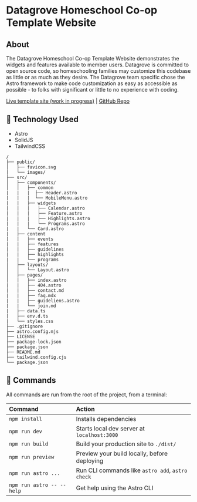 # Datagrove Homeschool Co-op Template Website

## About

The Datagrove Homeschool Co-op Template Website demonstrates the widgets and features available to member users. Datagrove is committed to open source code, so homeschooling families may customize this codebase as little or as much as they desire. The Datagrove team specific chose the Astro framework to make code customization as easy as accessible as possible - to folks with significant or little to no experience with coding.

[Live template site (work in progress)](dg.homeschool-template.surge.sh) | [GitHub Repo](https://github.com/datagrove/astro-homeschool-sample)

## 🚀 Technology Used
* Astro 
* SolidJS 
* TailwindCSS


```
/
├── public/
│   ├── favicon.svg
|   └── images/
├── src/
│   ├── components/
│   │   ├── common
|   |   |  ├── Header.astro
|   |   |  └── MobileMenu.astro
|   |   ├── widgets
|   |   |   ├── Calendar.astro
|   |   |   ├── Feature.astro
|   |   |   ├── Highlights.astro
|   |   |   └── Programs.astro
|   |   └── Card.astro  
|   ├── content
|   |   ├── events
|   |   ├── features
|   |   ├── guidelines
|   |   ├── highlights
|   |   └── programs
│   ├── layouts/
│   │   └── Layout.astro
│   ├── pages/
│   |   ├── index.astro
|   |   ├── 404.astro
|   |   ├── contact.md
|   |   ├── faq.mdx
|   |   ├── guideliens.astro
|   |   └── join.md
|   ├── data.ts
|   ├── env.d.ts
|   └── styles.css
├── .gitignore
├── astro.config.mjs
├── LICENSE
├── package-lock.json
├── package.json
├── README.md
├── tailwind.config.cjs
└── package.json
```

## 🧞 Commands

All commands are run from the root of the project, from a terminal:

| Command                   | Action                                           |
| :------------------------ | :----------------------------------------------- |
| `npm install`             | Installs dependencies                            |
| `npm run dev`             | Starts local dev server at `localhost:3000`      |
| `npm run build`           | Build your production site to `./dist/`          |
| `npm run preview`         | Preview your build locally, before deploying     |
| `npm run astro ...`       | Run CLI commands like `astro add`, `astro check` |
| `npm run astro -- --help` | Get help using the Astro CLI                     |

